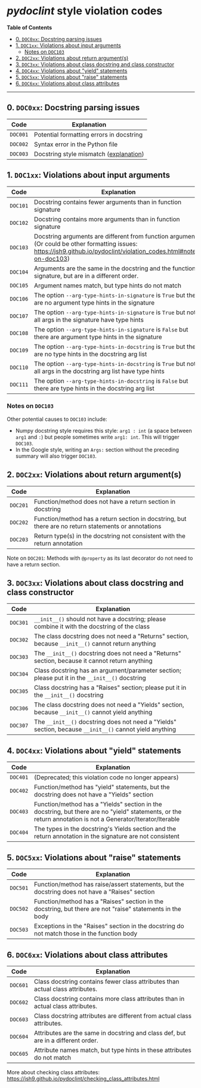 # _pydoclint_ style violation codes

**Table of Contents**

<!--TOC-->

- [0. `DOC0xx`: Docstring parsing issues](#0-doc0xx-docstring-parsing-issues)
- [1. `DOC1xx`: Violations about input arguments](#1-doc1xx-violations-about-input-arguments)
  - [Notes on `DOC103`](#notes-on-doc103)
- [2. `DOC2xx`: Violations about return argument(s)](#2-doc2xx-violations-about-return-arguments)
- [3. `DOC3xx`: Violations about class docstring and class constructor](#3-doc3xx-violations-about-class-docstring-and-class-constructor)
- [4. `DOC4xx`: Violations about "yield" statements](#4-doc4xx-violations-about-yield-statements)
- [5. `DOC5xx`: Violations about "raise" statements](#5-doc5xx-violations-about-raise-statements)
- [6. `DOC6xx`: Violations about class attributes](#6-doc6xx-violations-about-class-attributes)

<!--TOC-->

---

## 0. `DOC0xx`: Docstring parsing issues

| Code     | Explanation                                                                                    |
| -------- | ---------------------------------------------------------------------------------------------- |
| `DOC001` | Potential formatting errors in docstring                                                       |
| `DOC002` | Syntax error in the Python file                                                                |
| `DOC003` | Docstring style mismatch ([explanation](https://jsh9.github.io/pydoclint/style_mismatch.html)) |

## 1. `DOC1xx`: Violations about input arguments

| Code     | Explanation                                                                                                                                                             |
| -------- | ----------------------------------------------------------------------------------------------------------------------------------------------------------------------- |
| `DOC101` | Docstring contains fewer arguments than in function signature                                                                                                           |
| `DOC102` | Docstring contains more arguments than in function signature                                                                                                            |
| `DOC103` | Docstring arguments are different from function arguments. (Or could be other formatting issues: https://jsh9.github.io/pydoclint/violation_codes.html#notes-on-doc103) |
| `DOC104` | Arguments are the same in the docstring and the function signature, but are in a different order.                                                                       |
| `DOC105` | Argument names match, but type hints do not match                                                                                                                       |
| `DOC106` | The option `--arg-type-hints-in-signature` is `True` but there are no argument type hints in the signature                                                              |
| `DOC107` | The option `--arg-type-hints-in-signature` is `True` but not all args in the signature have type hints                                                                  |
| `DOC108` | The option `--arg-type-hints-in-signature` is `False` but there are argument type hints in the signature                                                                |
| `DOC109` | The option `--arg-type-hints-in-docstring` is `True` but there are no type hints in the docstring arg list                                                              |
| `DOC110` | The option `--arg-type-hints-in-docstring` is `True` but not all args in the docstring arg list have type hints                                                         |
| `DOC111` | The option `--arg-type-hints-in-docstring` is `False` but there are type hints in the docstring arg list                                                                |

### Notes on `DOC103`

Other potential causes to `DOC103` include:

- Numpy docstring style requires this style: `arg1 : int` (a space between
  `arg1` and `:`) but people sometimes write `arg1: int`. This will trigger
  `DOC103`.
- In the Google style, writing an `Args:` section without the preceding summary
  will also trigger `DOC103`.

## 2. `DOC2xx`: Violations about return argument(s)

| Code     | Explanation                                                                                          |
| -------- | ---------------------------------------------------------------------------------------------------- |
| `DOC201` | Function/method does not have a return section in docstring                                          |
| `DOC202` | Function/method has a return section in docstring, but there are no return statements or annotations |
| `DOC203` | Return type(s) in the docstring not consistent with the return annotation                            |

Note on `DOC201`: Methods with `@property` as its last decorator do not need to
have a return section.

## 3. `DOC3xx`: Violations about class docstring and class constructor

| Code     | Explanation                                                                                             |
| -------- | ------------------------------------------------------------------------------------------------------- |
| `DOC301` | `__init__()` should not have a docstring; please combine it with the docstring of the class             |
| `DOC302` | The class docstring does not need a "Returns" section, because `__init__()` cannot return anything      |
| `DOC303` | The `__init__()` docstring does not need a "Returns" section, because it cannot return anything         |
| `DOC304` | Class docstring has an argument/parameter section; please put it in the `__init__()` docstring          |
| `DOC305` | Class docstring has a "Raises" section; please put it in the `__init__()` docstring                     |
| `DOC306` | The class docstring does not need a "Yields" section, because `__init__()` cannot yield anything        |
| `DOC307` | The `__init__()` docstring does not need a "Yields" section, because `__init__()` cannot yield anything |

## 4. `DOC4xx`: Violations about "yield" statements

| Code     | Explanation                                                                                                                                                 |
| -------- | ----------------------------------------------------------------------------------------------------------------------------------------------------------- |
| `DOC401` | (Deprecated; this violation code no longer appears)                                                                                                         |
| `DOC402` | Function/method has "yield" statements, but the docstring does not have a "Yields" section                                                                  |
| `DOC403` | Function/method has a "Yields" section in the docstring, but there are no "yield" statements, or the return annotation is not a Generator/Iterator/Iterable |
| `DOC404` | The types in the docstring's Yields section and the return annotation in the signature are not consistent                                                   |

## 5. `DOC5xx`: Violations about "raise" statements

| Code     | Explanation                                                                                               |
| -------- | --------------------------------------------------------------------------------------------------------- |
| `DOC501` | Function/method has raise/assert statements, but the docstring does not have a "Raises" section           |
| `DOC502` | Function/method has a "Raises" section in the docstring, but there are not "raise" statements in the body |
| `DOC503` | Exceptions in the "Raises" section in the docstring do not match those in the function body               |

## 6. `DOC6xx`: Violations about class attributes

| Code     | Explanation                                                                       |
| -------- | --------------------------------------------------------------------------------- |
| `DOC601` | Class docstring contains fewer class attributes than actual class attributes.     |
| `DOC602` | Class docstring contains more class attributes than in actual class attributes.   |
| `DOC603` | Class docstring attributes are different from actual class attributes.            |
| `DOC604` | Attributes are the same in docstring and class def, but are in a different order. |
| `DOC605` | Attribute names match, but type hints in these attributes do not match            |

More about checking class attributes:
https://jsh9.github.io/pydoclint/checking_class_attributes.html
